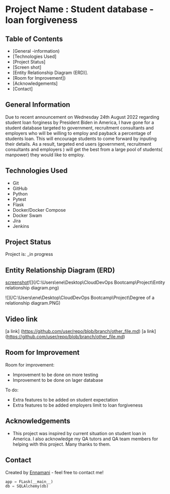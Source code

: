 # Project Name : Student database - loan forgiveness 


## Table of Contents
* [General -information)
* [Technologies Used]
* [Project Status]
* [Screen shot]
* [Entity Relationship Diagram (ERD)].
* [Room for Improvement])
* [Acknowledgements]
* [Contact]



## General Information
Due to recent  announcement on Wednesday 24th August 2022 regarding student loan forginess by President Biden in America, I have gone for a student database targeted  to government, recruitment consultants and employers who will  be  willing to employ and payback a percentage of  students loan. 
This will encourage students to come forward by inputing their details. As a result, targeted end users (government, recruitment consultants and employers ) will get the best from a large pool of students( manpower) they would like to employ.


## Technologies Used
- Git
- GitHub
- Python
- Pytest
- Flask
- Docker/Docker Compose
- Docker Swam
- Jira
- Jenkins



## Project Status
Project is: _in progress

##	Entity Relationship Diagram (ERD)
[ screenshot](./img/screenshot.png)![](/C:\Users\ene\Desktop\CloudDevOps Bootcamp\Project\Entity relationship diagram.png)

![](/C:\Users\ene\Desktop\CloudDevOps Bootcamp\Project\Degree of a relationship diagram.PNG)

## Video link
[a link] (https://github.com/user/repo/blob/branch/other_file.md)
[a link] (https://github.com/user/repo/blob/branch/other_file.md)

## Room for Improvement

Room for improvement:
- Improvement to be done on more testing 
- Improvement to be done on lager database

To do:
- Extra features to be added on student expectation
- Extra features to be added employers limit to loan forgiveness


## Acknowledgements

- This project was inspired by current situation on student loan in America. I also acknowledge my QA tutors and QA team members for helping with this project. Many thanks to them.

## Contact
Created by [Ennamani](https://github.com/Ennamani/QA-project-) - feel free to contact me!



``` python
app = FLask(__main__)
db = SQLAlchemy(db)
```

